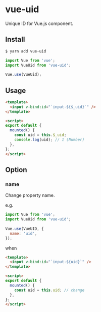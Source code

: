 # vue-uid

Unique ID for Vue.js component.

## Install

```bash
$ yarn add vue-uid
```

```JavaScript
import Vue from 'vue';
import VueUid from 'vue-uid';
 
Vue.use(VueUid);
```

## Usage

```HTML
<template>
  <input v-bind:id="`input-${$_uid}`" />
</template>

<script>
export default {
  mounted() {
    const uid = this.$_uid;
    console.log(uid); // 1 (Number)
  },
};
</script>
```

## Option

### name

Change property name.

e.g.

```JavaScript
import Vue from 'vue';
import VueUid from 'vue-uid';
 
Vue.use(VueUID, {
  name: 'uid',
});
```

when

```HTML
<template>
  <input v-bind:id="`input-${uid}`" />
</template>

<script>
export default {
  mounted() {
    const uid = this.uid; // change 
  },
};
</script>
```
